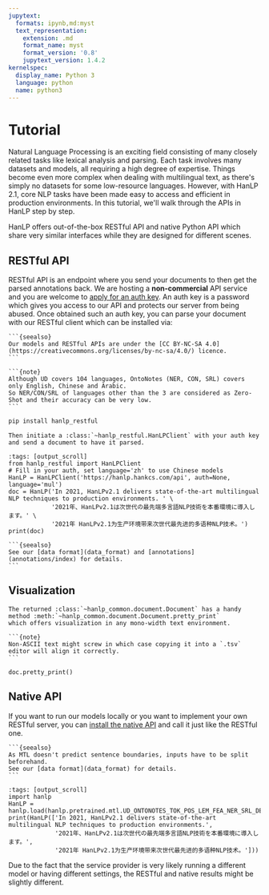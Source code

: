 ```yaml
---
jupytext:
  formats: ipynb,md:myst
  text_representation:
    extension: .md
    format_name: myst
    format_version: '0.8'
    jupytext_version: 1.4.2
kernelspec:
  display_name: Python 3
  language: python
  name: python3
---
```


# Tutorial

Natural Language Processing is an exciting field consisting of many closely related tasks like lexical analysis 
and parsing. Each task involves many datasets and models, all requiring a high degree of expertise. 
Things become even more complex when dealing with multilingual text, as there's simply no datasets for some 
low-resource languages. However, with HanLP 2.1, core NLP tasks have been made easy to access and efficient in 
production environments. In this tutorial, we'll walk through the APIs in HanLP step by step. 

HanLP offers out-of-the-box RESTful API and native Python API which share very similar interfaces 
while they are designed for different scenes.

## RESTful API

RESTful API is an endpoint where you send your documents to then get the parsed annotations back. 
We are hosting a **non-commercial** API service and you are welcome to [apply for an auth key](https://bbs.hankcs.com/t/apply-for-free-hanlp-restful-apis/3178). 
An auth key is a password which gives you access to our API and protects our server from being abused. 
Once obtained such an auth key, you can parse your document with our RESTful client which can be installed via:

````{margin} **Non-Commercial**
```{seealso}
Our models and RESTful APIs are under the [CC BY-NC-SA 4.0](https://creativecommons.org/licenses/by-nc-sa/4.0/) licence.
```
````

````{margin} **Zero-Shot Learning**
```{note}
Although UD covers 104 languages, OntoNotes (NER, CON, SRL) covers only English, Chinese and Arabic.
So NER/CON/SRL of languages other than the 3 are considered as Zero-Shot and their accuracy can be very low.  
```
````

```bash
pip install hanlp_restful
```

```{eval-rst}
Then initiate a :class:`~hanlp_restful.HanLPClient` with your auth key and send a document to have it parsed.
```

```{code-cell} ipython3
:tags: [output_scroll]
from hanlp_restful import HanLPClient
# Fill in your auth, set language='zh' to use Chinese models
HanLP = HanLPClient('https://hanlp.hankcs.com/api', auth=None, language='mul')
doc = HanLP('In 2021, HanLPv2.1 delivers state-of-the-art multilingual NLP techniques to production environments. ' \
            '2021年、HanLPv2.1は次世代の最先端多言語NLP技術を本番環境に導入します。' \
            '2021年 HanLPv2.1为生产环境带来次世代最先进的多语种NLP技术。')
print(doc)
```
````{margin} **But what do these annotations mean?**
```{seealso}
See our [data format](data_format) and [annotations](annotations/index) for details.
```
````


## Visualization

```{eval-rst}
The returned :class:`~hanlp_common.document.Document` has a handy method :meth:`~hanlp_common.document.Document.pretty_print` 
which offers visualization in any mono-width text environment. 
```

````{margin} **Non-ASCII**
```{note}
Non-ASCII text might screw in which case copying it into a `.tsv` editor will align it correctly.
```
````

```{code-cell} ipython3
doc.pretty_print()
```

## Native API

If you want to run our models locally or you want to implement your own RESTful server, 
you can [install the native API](https://hanlp.hankcs.com/docs/install.html#install-native-package) 
and call it just like the RESTful one.

````{margin} **Sentences Required**
```{seealso}
As MTL doesn't predict sentence boundaries, inputs have to be split beforehand. 
See our [data format](data_format) for details.
```
````

```{code-cell} ipython3
:tags: [output_scroll]
import hanlp
HanLP = hanlp.load(hanlp.pretrained.mtl.UD_ONTONOTES_TOK_POS_LEM_FEA_NER_SRL_DEP_SDP_CON_XLMR_BASE)
print(HanLP(['In 2021, HanLPv2.1 delivers state-of-the-art multilingual NLP techniques to production environments.',
             '2021年、HanLPv2.1は次世代の最先端多言語NLP技術を本番環境に導入します。',
             '2021年 HanLPv2.1为生产环境带来次世代最先进的多语种NLP技术。']))
```

Due to the fact that the service provider is very likely running a different model or having different settings, the
RESTful and native results might be slightly different.